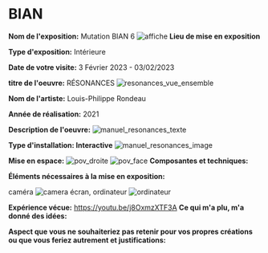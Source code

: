 # BIAN
**Nom de l'exposition:**
Mutation BIAN 6
![affiche](Media/Affiche_Resonances.jpg)
**Lieu de mise en exposition**

**Type d'exposition:**
Intérieure

**Date de votre visite:**
3 Février 2023 - 03/02/2023 

**titre de l'oeuvre:**
RÉSONANCES
![resonances_vue_ensemble](Media/Resonances_vue_ensemble.jpg)

**Nom de l'artiste:**
Louis-Philippe Rondeau

**Année de réalisation:**
2021

**Description de l'oeuvre:**
![manuel_resonances_texte](Media/Manuel_resonances_texte.jpg)

**Type d'installation: Interactive**
![manuel_resonances_image](Media/Manuel_resonances_image.jpg)

**Mise en espace:**
![pov_droite](Media/Resonances_POVDroite.jpg)
![pov_face](Media/Resonances_POVface.jpg)
**Composantes et techniques:**

**Éléments nécessaires à la mise en exposition:**

caméra
![camera](Media/Camera.jpg)
écran,
ordinateur
![ordinateur](Media/Ordi_resonances_zoom.jpg)

**Expérience vécue:**
https://youtu.be/j8OxmzXTF3A
**Ce qui m'a plu, m'a donné des idées:**

**Aspect que vous ne souhaiteriez pas retenir pour vos propres créations ou que vous feriez autrement et justifications:**

